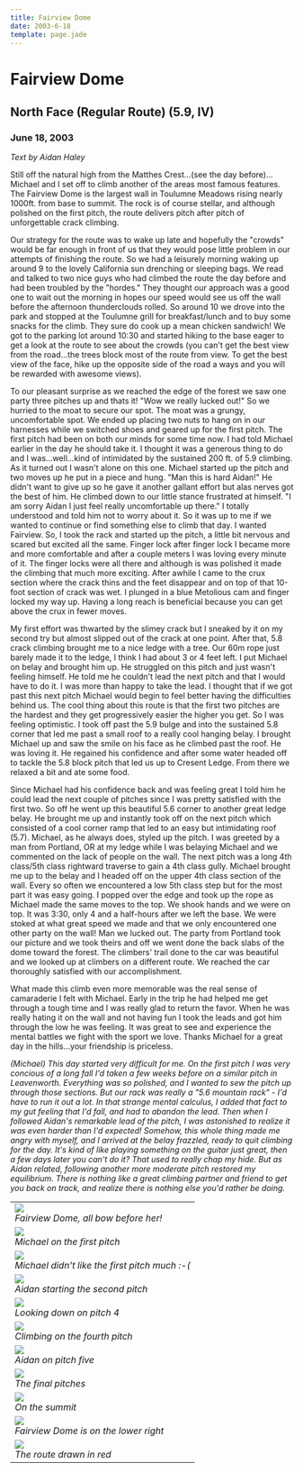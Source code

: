 ```yaml
---
title: Fairview Dome
date: 2003-6-18
template: page.jade
---
```


<h1>Fairview Dome</h1>
<h2>North Face (Regular Route) (5.9, IV)</h2>
<h3>June 18, 2003</h3>

<i>Text by Aidan Haley</i>


Still off the natural high from the Matthes Crest...(see the day before)...
Michael and I set off to climb another of the areas most famous features. 
The Fairview Dome is the largest wall in Toulumne Meadows rising nearly 
1000ft. from base to summit. The rock is of course stellar, and although 
polished on the first pitch, the route delivers pitch after pitch of 
unforgettable crack climbing. 


Our strategy for the route was to wake up late and hopefully the "crowds" 
would be far enough in front of us that they would pose little problem 
in our attempts of finishing the route. So we had a leisurely morning 
waking up around 9 to the lovely California sun drenching or sleeping 
bags. We read and talked to two nice guys who had climbed the route 
the day before and had been troubled by the "hordes." They thought 
our approach was a good one to wait out the morning in hopes our speed 
would see us off the wall before the afternoon thunderclouds rolled. So 
around 10 we drove into the park and stopped at the Toulumne grill for 
breakfast/lunch and to buy some snacks for the climb. They sure do cook 
up a mean chicken sandwich! We got to the parking lot around 10:30 and 
started hiking to the base eager to get a look at the route to see about 
the crowds (you can't get the best view from the road...the trees block most 
of the route from view. To get the best view of the face, hike up the 
opposite side of the road a ways and you will be rewarded with awesome 
views). 


To our pleasant surprise as we reached the edge of 
the forest we saw one party three pitches up and thats it! "Wow we really 
lucked out!" So we hurried to the moat to secure our spot. The moat was 
a grungy, uncomfortable spot. We ended up placing two nuts to hang on in 
our harnesses while we switched shoes and geared up for the first pitch. 
The first pitch had been on both our minds for some time 
now. I had told Michael earlier in the day he should take it. I thought it 
was a generous thing to do and I was...well...kind of intimidated by the 
sustained 200 ft. of 5.9 climbing. As it turned out I wasn't alone on this 
one. Michael started up the pitch and two moves up he put in a piece and 
hung. "Man this is hard Aidan!" He didn't want to give up so he gave it 
another gallant effort but alas nerves got the best of him. He climbed 
down to our little stance frustrated at himself. "I am sorry 
Aidan I just feel really uncomfortable up there."
I totally understood and told him not to worry about it. So it was up to 
me if we wanted to continue or find something else to climb that day. I 
wanted Fairview. So, I took the rack and started up the pitch, a little 
bit nervous and scared but excited all the same. Finger lock after finger 
lock I became more and more comfortable and after a couple meters I was 
loving every minute of it. The finger locks were all there and although 
is was polished it made the climbing that much more exciting. After awhile I 
came to the crux section where the crack thins and the feet disappear and 
on top of that 10-foot section of crack was wet. I plunged in a blue 
Metolious cam and finger locked my way up. Having a long reach is 
beneficial because you can get above the crux in fewer moves. 



My 
first effort was thwarted by the slimey crack but I sneaked by it 
on my second try but almost slipped out of the crack at one point. 
After that, 5.8 crack climbing brought me to a nice ledge with a tree. 
Our 60m rope just barely made it to the ledge, I think I had about 3 or 
4 feet left. I put Michael on belay and brought him up. He struggled on 
this pitch and just wasn't feeling himself. 
He told me he couldn't lead the next pitch and that I would have to do it. 
I was more than happy to take the lead. I thought that if we got past this 
next pitch Michael would begin to feel better having the difficulties behind 
us. The cool thing about this route is that the first two pitches are the 
hardest and they get progressively easier the higher you get. So I was 
feeling optimistic. I took off past the 5.9 bulge and into the sustained 
5.8 corner that led me past a small roof to a really cool hanging belay. 
I brought Michael up and saw the smile on his face as he climbed past the 
roof. He was loving it. He regained his confidence and after some water 
headed off to tackle the 5.8 block pitch that led us up to Cresent Ledge. 
From there we relaxed a bit and ate some food. 



Since Michael had his 
confidence back and was feeling great I told him he could lead the 
next couple of pitches since I was pretty satisfied with the first two. 
So off he went up this beautiful 5.6 corner to another great ledge 
belay. He brought me up and instantly took off on the next pitch 
which consisted of a cool corner ramp that led to an easy but 
intimidating roof (5.7). Michael, as he always does, styled up the pitch. 
I was greeted by a man from Portland, OR at my ledge while I was 
belaying Michael and we commented on the lack of people on the wall. 
The next pitch was a long 4th class/5th class rightward traverse to 
gain a 4th class gully. Michael brought me up to the belay and I headed 
off on the upper 4th class section of the wall. Every so often we 
encountered a low 5th class step but for the most part it was easy 
going. I popped over the edge and took up the rope as Michael made 
the same moves to the top. We shook hands and we were on top. It was 
3:30, only 4 and a half-hours after we left the base. We were stoked at 
what great speed we made and that we only encountered one other party 
on the wall! Man we lucked out. The party from Portland took our picture 
and we took theirs and off we went done the back slabs of the dome toward 
the forest. The climbers' trail done to the car was beautiful and we looked 
up at climbers on a different route. We reached the car thoroughly 
satisfied with our accomplishment.



What made this climb even more memorable was the real sense of camaraderie 
I felt with Michael. Early in the trip he had helped me get through a 
tough time and I was really glad to return the favor. When he was 
really hating it on the wall and not having fun I took the leads and 
got him through the low he was feeling. It was great to see and 
experience the mental battles we fight with the sport we love. 
Thanks Michael for a great day in the hills...your friendship is priceless.



<i>
(Michael) This day started very difficult for me. On the first pitch I was very
concious of a long fall I'd taken a few weeks before on a similar pitch in Leavenworth.
Everything was so polished, and I wanted to sew the pitch up through those
sections. But our rack was really a "5.6 mountain rack" - I'd have to run
it out a lot. In that strange mental calculus, I added that fact to my gut
feeling that I'd fall, and had to abandon the lead. Then when I followed
Aidan's remarkable lead of the pitch, I was astonished to realize it was even harder than
I'd expected! Somehow, this whole thing made me angry with myself, and I
arrived at the belay frazzled, ready to quit climbing for the day.
It's kind of like playing something on the guitar just great, then a few days
later you can't do it? That used to really chap my hide. But as Aidan related,
following another more moderate pitch restored my equilibrium. There is nothing
like a great climbing partner and friend to get you back on track, and realize
there is nothing else you'd rather be doing. 
</i> 




</td>

<td width="30%" valign=top>
<table>
<tr><td>
<a href="images/fairview2.jpg"><img src="images/fairview2.jpg"></a><br>
<i>Fairview Dome, all bow before her!</i>
</td></tr>
<tr><td>
<a href="images/michaelfairp1.jpg"><img src="images/michaelfairp1.jpg"></a><br>
<i>Michael on the first pitch</i>
</td></tr>
<tr><td>
<a href="images/fairp1tired.jpg"><img src="images/fairp1tired.jpg"></a><br>
<i>Michael didn't like the first pitch much :-(</i>
</td></tr>
<tr><td>
<a href="images/fairp2.jpg"><img src="images/fairp2.jpg"></a><br>
<i>Aidan starting the second pitch</i>
</td></tr>
<tr><td>
<a href="images/fairp4.jpg"><img src="images/fairp4.jpg"></a><br>
<i>Looking down on pitch 4</i>
</td></tr>
<tr><td>
<a href="images/michaelfairp4.jpg"><img src="images/michaelfairp4.jpg"></a><br>
<i>Climbing on the fourth pitch</i>
</td></tr>
<tr><td>
<a href="images/fairp5.jpg"><img src="images/fairp5.jpg"></a><br>
<i>Aidan on pitch five</i>
</td></tr>
<tr><td>
<a href="images/fairexit.jpg"><img src="images/fairexit.jpg"></a><br>
<i>The final pitches</i>
</td></tr>
<tr><td>
<a href="images/fairtop.jpg"><img src="images/fairtop.jpg"></a><br>
<i>On the summit</i>
</td></tr>
<tr><td>
<a href="images/worldodomes.jpg"><img src="images/worldodomes.jpg"></a><br>
<i>Fairview Dome is on the lower right</i>
</td></tr>
<tr><td>
<a href="images/fairdetail.jpg"><img src="images/fairdetail.jpg"></a><br>
<i>The route drawn in red</i>
